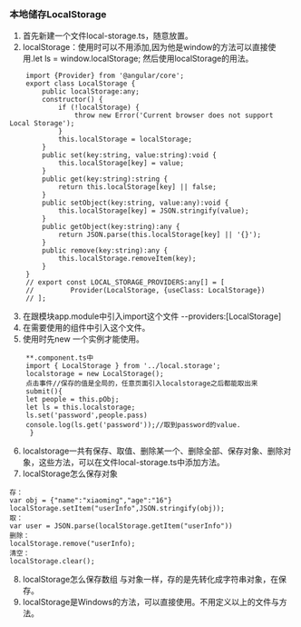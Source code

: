 ### 本地储存LocalStorage
1. 首先新建一个文件local-storage.ts，随意放置。
2. localStorage：使用时可以不用添加,因为他是window的方法可以直接使用.let ls = window.localStorage;
然后使用localStorage的用法。
<!--![local-storage.ts](../img/1.png)
![local-storage.ts](../img/2.png)-->
```
    import {Provider} from '@angular/core'; 
    export class LocalStorage {
        public localStorage:any;
        constructor() {
            if (!localStorage) {
                throw new Error('Current browser does not support Local Storage');
            }
            this.localStorage = localStorage;
        }
        public set(key:string, value:string):void {
            this.localStorage[key] = value;
        }
        public get(key:string):string {
            return this.localStorage[key] || false;
        }
        public setObject(key:string, value:any):void {
            this.localStorage[key] = JSON.stringify(value);
        }
        public getObject(key:string):any {
            return JSON.parse(this.localStorage[key] || '{}');
        }
        public remove(key:string):any {
            this.localStorage.removeItem(key);
        }
    }
    // export const LOCAL_STORAGE_PROVIDERS:any[] = [
    //         Provider(LocalStorage, {useClass: LocalStorage})
    // ];
```
3. 在跟模块app.module中引入import这个文件 --providers:[LocalStorage]
4. 在需要使用的组件中引入这个文件。
5. 使用时先new 一个实例才能使用。
```
    **.component.ts中
    import { LocalStorage } from '../local.storage';
    localstorage = new LocalStorage();
    点击事件//保存的值是全局的，任意页面引入localstorage之后都能取出来
    submit(){
    let people = this.pObj;
    let ls = this.localstorage;
    ls.set('password',people.pass)
    console.log(ls.get('password'));//取到password的value.
     }
```
6. localstorage一共有保存、取值、删除某一个、删除全部、保存对象、删除对象，这些方法，可以在文件local-storage.ts中添加方法。
7. localStorage怎么保存对象
```
存：
var obj = {"name":"xiaoming","age":"16"}
localStorage.setItem("userInfo",JSON.stringify(obj));
取：
var user = JSON.parse(localStorage.getItem("userInfo"))
删除：
localStorage.remove("userInfo);
清空：
localStorage.clear();
```
8. localStorage怎么保存数组
与对象一样，存的是先转化成字符串对象，在保存。
9. localStorage是Windows的方法，可以直接使用。不用定义以上的文件与方法。




